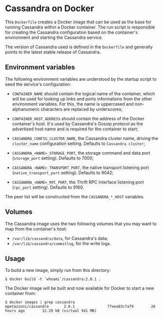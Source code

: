 Cassandra on Docker
===================

This `Dockerfile` creates a Docker image that can be used as the base for
running Cassandra within a Docker container. The run script is responsible
for creating the Cassandra configuration based on the container's
environment and starting the Cassandra service.

The version of Cassandra used is defined in the `Dockerfile` and generally
points to the latest stable release of Cassandra.

Environment variables
---------------------

The following environment variables are understood by the startup script to
seed the service's configuration:

  - `CONTAINER_NAME` should contain the logical name of the container,
    which will be used for looking up links and ports informations from the
    other environment variables. For this, the name is uppercased and
    non-alphanumeric characters are replaced by underscores;
  - `CONTAINER_HOST_ADDRESS` should contain the address of the Docker
    container's host. It's used by Cassandra's Gossip protocol as the
    advertised host name and is required for the container to start;

  - `CASSANDRA_CONFIG_CLUSTER_NAME`, the Cassandra cluster name, driving the
    `cluster_name` configuration setting. Defaults to `Cassandra cluster`;
  - `CASSANDRA_<NAME>_STORAGE_PORT`, the storage command and data port
    (`storage_port` setting). Defaults to 7000;
  - `CASSANDRA_<NAME>_TRANSPORT_PORT`, the native transport listening port
    (`native_transport_port` setting). Defaults to 9042;
  - `CASSANDRA_<NAME>_RPC_PORT`, the Thrift RPC interface listening port
    (`rpc_port` setting). Defaults to 9160.

The peer list will be constructed from the `CASSANDRA_*_HOST` variables.

Volumes
-------

The Cassandra image uses the two following volumes that you may want to map
from the container's host:

  - `/var/lib/cassandra/data`, for Cassandra's data;
  - `/var/lib/cassandra/commitlog`, for the write logs.

Usage
-----

To build a new image, simply run from this directory:

```
$ docker build -t `whoami`/cassandra:2.0.1 .
```

The Docker image will be built and now available for Docker to start a new
container from:

```
$ docker images | grep cassandra
mpetazzoni/cassandra       2.0.1               77eea03c7af9        20 hours ago        12.29 kB (virtual 941 MB)
```
